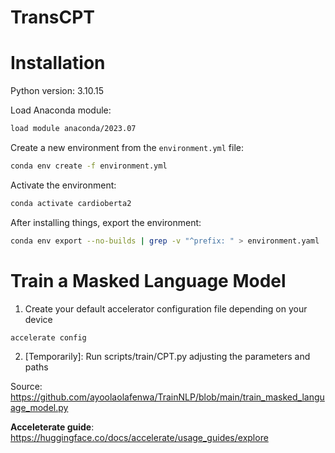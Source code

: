 # TransCPT

# Installation

Python version: 3.10.15

Load Anaconda module:
    
```bash
load module anaconda/2023.07
 ```

Create a new environment from the `environment.yml` file:

```bash
conda env create -f environment.yml
```

Activate the environment:

```bash
conda activate cardioberta2
```

After installing things, export the environment:

```bash
conda env export --no-builds | grep -v "^prefix: " > environment.yaml
```

# Train a Masked Language Model

1. Create your default accelerator configuration file depending on your device
    
```bash 
accelerate config
```

2. [Temporarily]: Run scripts/train/CPT.py adjusting the parameters and paths



Source: https://github.com/ayoolaolafenwa/TrainNLP/blob/main/train_masked_language_model.py

**Acceleterate guide**: https://huggingface.co/docs/accelerate/usage_guides/explore